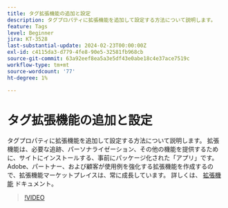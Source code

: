 ```yaml
---
title: タグ拡張機能の追加と設定
description: タグプロパティに拡張機能を追加して設定する方法について説明します。
feature: Tags
level: Beginner
jira: KT-3528
last-substantial-update: 2024-02-23T00:00:00Z
exl-id: c4115da3-d779-4fe8-90e5-32581fb968cb
source-git-commit: 63a92eef8ea5a3e5df43e0abe18c4e37ace7519c
workflow-type: tm+mt
source-wordcount: '77'
ht-degree: 1%

---
```


# タグ拡張機能の追加と設定

タグプロパティに拡張機能を追加して設定する方法について説明します。 拡張機能は、必要な追跡、パーソナライゼーション、その他の機能を提供するために、サイトにインストールする、事前にパッケージ化された「アプリ」です。 Adobe、パートナー、および顧客が使用例を強化する拡張機能を作成するので、拡張機能マーケットプレイスは、常に成長しています。 詳しくは、 [拡張機能](https://experienceleague.adobe.com/docs/experience-platform/tags/ui/extensions/overview.html?lang=ja) ドキュメント。

>[!VIDEO](https://video.tv.adobe.com/v/28732/?learn=on)

